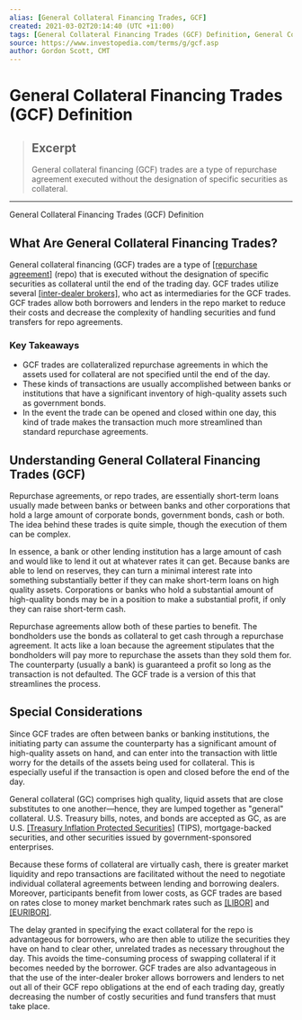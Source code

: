 ```yaml
---
alias: [General Collateral Financing Trades, GCF]
created: 2021-03-02T20:14:40 (UTC +11:00)
tags: [General Collateral Financing Trades (GCF) Definition, General Collateral Financing Trades (GCF) Definition]
source: https://www.investopedia.com/terms/g/gcf.asp
author: Gordon Scott, CMT
---
```


# General Collateral Financing Trades (GCF) Definition

> ## Excerpt
> General collateral financing (GCF) trades are a type of repurchase agreement executed without the designation of specific securities as collateral.

---

General Collateral Financing Trades (GCF) Definition
## What Are General Collateral Financing Trades?

General collateral financing (GCF) trades are a type of [[repurchase agreement]](https://www.investopedia.com/terms/r/repurchaseagreement.asp) (repo) that is executed without the designation of specific securities as collateral until the end of the trading day. GCF trades utilize several [[inter-dealer brokers]](https://www.investopedia.com/terms/i/inter-dealerbroker.asp), who act as intermediaries for the GCF trades. GCF trades allow both borrowers and lenders in the repo market to reduce their costs and decrease the complexity of handling securities and fund transfers for repo agreements.

### Key Takeaways

-   GCF trades are collateralized repurchase agreements in which the assets used for collateral are not specified until the end of the day.
-   These kinds of transactions are usually accomplished between banks or institutions that have a significant inventory of high-quality assets such as government bonds.
-   In the event the trade can be opened and closed within one day, this kind of trade makes the transaction much more streamlined than standard repurchase agreements.

## Understanding General Collateral Financing Trades (GCF)

Repurchase agreements, or repo trades, are essentially short-term loans usually made between banks or between banks and other corporations that hold a large amount of corporate bonds, government bonds, cash or both. The idea behind these trades is quite simple, though the execution of them can be complex.

In essence, a bank or other lending institution has a large amount of cash and would like to lend it out at whatever rates it can get. Because banks are able to lend on reserves, they can turn a minimal interest rate into something substantially better if they can make short-term loans on high quality assets. Corporations or banks who hold a substantial amount of high-quality bonds may be in a position to make a substantial profit, if only they can raise short-term cash.

Repurchase agreements allow both of these parties to benefit. The bondholders use the bonds as collateral to get cash through a repurchase agreement. It acts like a loan because the agreement stipulates that the bondholders will pay more to repurchase the assets than they sold them for. The counterparty (usually a bank) is guaranteed a profit so long as the transaction is not defaulted. The GCF trade is a version of this that streamlines the process.

## Special Considerations

Since GCF trades are often between banks or banking institutions, the initiating party can assume the counterparty has a significant amount of high-quality assets on hand, and can enter into the transaction with little worry for the details of the assets being used for collateral. This is especially useful if the transaction is open and closed before the end of the day.

General collateral (GC) comprises high quality, liquid assets that are close substitutes to one another—hence, they are lumped together as "general" collateral. U.S. Treasury bills, notes, and bonds are accepted as GC, as are U.S. [[Treasury Inflation Protected Securities]](https://www.investopedia.com/terms/t/tips.asp) (TIPS), mortgage-backed securities, and other securities issued by government-sponsored enterprises.

Because these forms of collateral are virtually cash, there is greater market liquidity and repo transactions are facilitated without the need to negotiate individual collateral agreements between lending and borrowing dealers. Moreover, participants benefit from lower costs, as GCF trades are based on rates close to money market benchmark rates such as [[LIBOR]](https://www.investopedia.com/terms/l/libor.asp) and [[EURIBOR]](https://www.investopedia.com/terms/e/euribor.asp).

The delay granted in specifying the exact collateral for the repo is advantageous for borrowers, who are then able to utilize the securities they have on hand to clear other, unrelated trades as necessary throughout the day. This avoids the time-consuming process of swapping collateral if it becomes needed by the borrower. GCF trades are also advantageous in that the use of the inter-dealer broker allows borrowers and lenders to net out all of their GCF repo obligations at the end of each trading day, greatly decreasing the number of costly securities and fund transfers that must take place.
